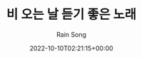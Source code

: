 ---
title: "비 오는 날 듣기 좋은 노래"
subtitle: "Rain Song"
description: "數位單曲"
icon: "library_music"
weight: 57000000
date: 2022-10-10T02:21:15+00:00
lastmod: 2022-10-10T02:21:15+00:00
draft: false
images: []
---